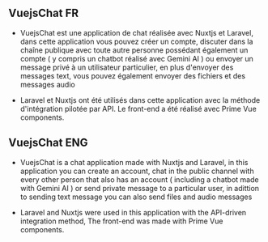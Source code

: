 ## VuejsChat FR

- VuejsChat est une application de chat réalisée avec Nuxtjs et Laravel, dans cette application vous pouvez créer un compte, discuter dans la chaîne publique avec toute autre personne possédant également un compte ( y compris un chatbot réalisé avec Gemini AI ) ou envoyer un message privé à un utilisateur particulier, en plus d'envoyer des messages text, vous pouvez également envoyer des fichiers et des messages audio

- Laravel et Nuxtjs ont été utilisés dans cette application avec la méthode d'intégration pilotée par API. Le front-end a été réalisé avec Prime Vue components.

## VuejsChat ENG

- VuejsChat is a chat application made with Nuxtjs and Laravel, in this application you can create an account, chat in the public channel with every other person that also has an account ( including a chatbot made with Gemini AI ) or send private message to a particular user, in adittion to sending text message you can also send files and audio messages

- Laravel and Nuxtjs were used in this application with the API-driven integration method, The front-end was made with Prime Vue components.


